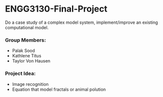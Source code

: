 # ENGG3130-Final-Project
Do a case study of a complex model system, implement/improve an existing computational model.

### Group Members:
- Palak Sood
- Kathlene Titus
- Taylor Von Hausen

### Project Idea:

- Image recognition
- Equation that model fractals or animal polution

